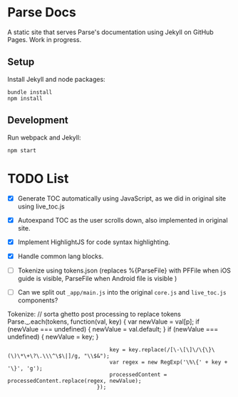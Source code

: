 # Parse Docs

A static site that serves Parse's documentation using Jekyll on GitHub Pages. Work in progress.

## Setup

Install Jekyll and node packages:

```
bundle install
npm install
```

## Development

Run webpack and Jekyll:

```
npm start
```

# TODO List

- [X] Generate TOC automatically using JavaScript, as we did in original site using live_toc.js
- [X] Autoexpand TOC as the user scrolls down, also implemented in original site.
- [X] Implement HighlightJS for code syntax highlighting.
- [X] Handle common lang blocks.
- [ ] Tokenize using tokens.json (replaces %{ParseFile} with PFFile when iOS guide is visible, ParseFile when Android file is visible )
- [ ] Can we split out `_app/main.js` into the original `core.js` and `live_toc.js` components?


Tokenize:
// sorta ghetto post processing to replace tokens
								Parse._.each(tokens, function(val, key) {
									var newValue = val[p];
									if (newValue === undefined) {
										newValue = val.default;
									}
									if (newValue === undefined) {
										newValue = key;
									}

									key = key.replace(/[\-\[\]\/\{\}\(\)\*\+\?\.\\\^\$\|]/g, "\\$&");
									var regex = new RegExp('\%\{' + key + '\}', 'g');
									processedContent = processedContent.replace(regex, newValue);
								});
